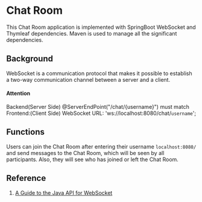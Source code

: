 # Chat Room
This Chat Room application is implemented with SpringBoot WebSocket and Thymleaf dependencies. Maven is used to manage all the significant dependencies.

## Background
WebSocket is a communication protocol that makes it possible to establish a two-way communication channel between a server and a client.

#### Attention
Backend(Server Side) @ServerEndPoint("/chat/{username}") must match Frontend:(Client Side) WebSocket URL: 'ws://localhost:8080/chat/`username`';

## Functions 
Users can join the Chat Room after entering their username `localhost:8080/` and send messages to the Chat Room, which will be seen by all participants. Also, they will see who has joined or left the Chat Room. 

## Reference 
1. [A Guide to the Java API for WebSocket](https://www.baeldung.com/java-websockets)



